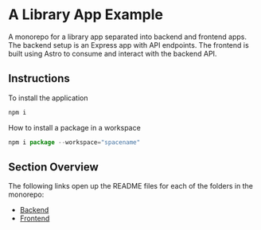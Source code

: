 # A Library App Example
A monorepo for a library app separated into backend and frontend apps. The backend setup is an Express app with API endpoints. The frontend is built using Astro to consume and interact with the backend API.

## Instructions
To install the application
```javascript
npm i
```

How to install a package in a workspace
```javascript
npm i package --workspace="spacename"
```
## Section Overview
The following links open up the README files for each of the folders in the monorepo:
- [Backend](./backend/README.md)
- [Frontend](./frontend/README.md)